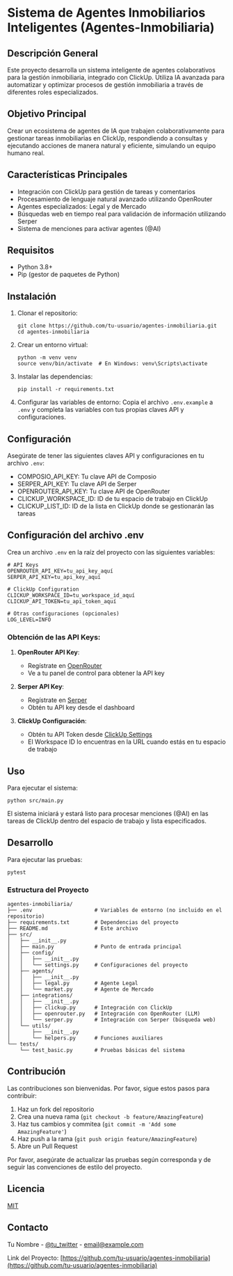 # Sistema de Agentes Inmobiliarios Inteligentes (Agentes-Inmobiliaria)

## Descripción General
Este proyecto desarrolla un sistema inteligente de agentes colaborativos para la gestión inmobiliaria, integrado con ClickUp. Utiliza IA avanzada para automatizar y optimizar procesos de gestión inmobiliaria a través de diferentes roles especializados.

## Objetivo Principal
Crear un ecosistema de agentes de IA que trabajen colaborativamente para gestionar tareas inmobiliarias en ClickUp, respondiendo a consultas y ejecutando acciones de manera natural y eficiente, simulando un equipo humano real.

## Características Principales
- Integración con ClickUp para gestión de tareas y comentarios
- Procesamiento de lenguaje natural avanzado utilizando OpenRouter
- Agentes especializados: Legal y de Mercado
- Búsquedas web en tiempo real para validación de información utilizando Serper
- Sistema de menciones para activar agentes (@AI)

## Requisitos
- Python 3.8+
- Pip (gestor de paquetes de Python)

## Instalación

1. Clonar el repositorio:
   ```
   git clone https://github.com/tu-usuario/agentes-inmobiliaria.git
   cd agentes-inmobiliaria
   ```

2. Crear un entorno virtual:
   ```
   python -m venv venv
   source venv/bin/activate  # En Windows: venv\Scripts\activate
   ```

3. Instalar las dependencias:
   ```
   pip install -r requirements.txt
   ```

4. Configurar las variables de entorno:
   Copia el archivo `.env.example` a `.env` y completa las variables con tus propias claves API y configuraciones.

## Configuración
Asegúrate de tener las siguientes claves API y configuraciones en tu archivo `.env`:
- COMPOSIO_API_KEY: Tu clave API de Composio
- SERPER_API_KEY: Tu clave API de Serper
- OPENROUTER_API_KEY: Tu clave API de OpenRouter
- CLICKUP_WORKSPACE_ID: ID de tu espacio de trabajo en ClickUp
- CLICKUP_LIST_ID: ID de la lista en ClickUp donde se gestionarán las tareas

## Configuración del archivo .env

Crea un archivo `.env` en la raíz del proyecto con las siguientes variables:

```
# API Keys
OPENROUTER_API_KEY=tu_api_key_aquí
SERPER_API_KEY=tu_api_key_aquí

# ClickUp Configuration
CLICKUP_WORKSPACE_ID=tu_workspace_id_aquí
CLICKUP_API_TOKEN=tu_api_token_aquí

# Otras configuraciones (opcionales)
LOG_LEVEL=INFO
```

### Obtención de las API Keys:

1. **OpenRouter API Key**: 
   - Regístrate en [OpenRouter](https://openrouter.ai/)
   - Ve a tu panel de control para obtener la API key

2. **Serper API Key**:
   - Regístrate en [Serper](https://serper.dev/)
   - Obtén tu API key desde el dashboard

3. **ClickUp Configuración**:
   - Obtén tu API Token desde [ClickUp Settings](https://app.clickup.com/settings/apps)
   - El Workspace ID lo encuentras en la URL cuando estás en tu espacio de trabajo

## Uso
Para ejecutar el sistema:
```
python src/main.py
```

El sistema iniciará y estará listo para procesar menciones (@AI) en las tareas de ClickUp dentro del espacio de trabajo y lista especificados.

## Desarrollo
Para ejecutar las pruebas:
```
pytest
```

### Estructura del Proyecto
```
agentes-inmobiliaria/
├── .env                    # Variables de entorno (no incluido en el repositorio)
├── requirements.txt        # Dependencias del proyecto
├── README.md               # Este archivo
├── src/
│   ├── __init__.py
│   ├── main.py             # Punto de entrada principal
│   ├── config/
│   │   ├── __init__.py
│   │   └── settings.py     # Configuraciones del proyecto
│   ├── agents/
│   │   ├── __init__.py
│   │   ├── legal.py        # Agente Legal
│   │   └── market.py       # Agente de Mercado
│   ├── integrations/
│   │   ├── __init__.py
│   │   ├── clickup.py      # Integración con ClickUp
│   │   ├── openrouter.py   # Integración con OpenRouter (LLM)
│   │   └── serper.py       # Integración con Serper (búsqueda web)
│   └── utils/
│       ├── __init__.py
│       └── helpers.py      # Funciones auxiliares
└── tests/
    └── test_basic.py       # Pruebas básicas del sistema
```

## Contribución
Las contribuciones son bienvenidas. Por favor, sigue estos pasos para contribuir:
1. Haz un fork del repositorio
2. Crea una nueva rama (`git checkout -b feature/AmazingFeature`)
3. Haz tus cambios y commitea (`git commit -m 'Add some AmazingFeature'`)
4. Haz push a la rama (`git push origin feature/AmazingFeature`)
5. Abre un Pull Request

Por favor, asegúrate de actualizar las pruebas según corresponda y de seguir las convenciones de estilo del proyecto.

## Licencia
[MIT](https://choosealicense.com/licenses/mit/)

## Contacto
Tu Nombre - [@tu_twitter](https://twitter.com/tu_twitter) - email@example.com

Link del Proyecto: [https://github.com/tu-usuario/agentes-inmobiliaria](https://github.com/tu-usuario/agentes-inmobiliaria)
